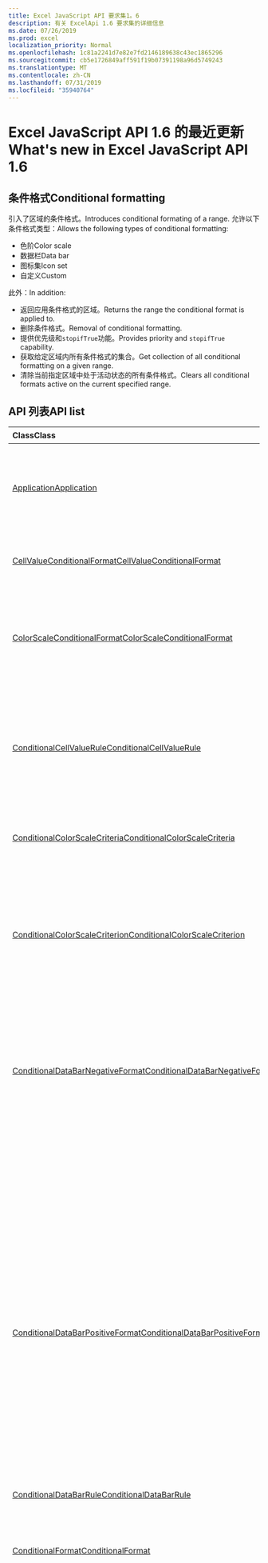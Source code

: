 ```yaml
---
title: Excel JavaScript API 要求集1。6
description: 有关 ExcelApi 1.6 要求集的详细信息
ms.date: 07/26/2019
ms.prod: excel
localization_priority: Normal
ms.openlocfilehash: 1c81a2241d7e82e7fd2146189638c43ec1865296
ms.sourcegitcommit: cb5e1726849aff591f19b07391198a96d5749243
ms.translationtype: MT
ms.contentlocale: zh-CN
ms.lasthandoff: 07/31/2019
ms.locfileid: "35940764"
---
```

# <a name="whats-new-in-excel-javascript-api-16"></a><span data-ttu-id="5a0c6-103">Excel JavaScript API 1.6 的最近更新</span><span class="sxs-lookup"><span data-stu-id="5a0c6-103">What's new in Excel JavaScript API 1.6</span></span>

## <a name="conditional-formatting"></a><span data-ttu-id="5a0c6-104">条件格式</span><span class="sxs-lookup"><span data-stu-id="5a0c6-104">Conditional formatting</span></span>

<span data-ttu-id="5a0c6-105">引入了区域的条件格式。</span><span class="sxs-lookup"><span data-stu-id="5a0c6-105">Introduces conditional formating of a range.</span></span> <span data-ttu-id="5a0c6-106">允许以下条件格式类型：</span><span class="sxs-lookup"><span data-stu-id="5a0c6-106">Allows the following types of conditional formatting:</span></span>

* <span data-ttu-id="5a0c6-107">色阶</span><span class="sxs-lookup"><span data-stu-id="5a0c6-107">Color scale</span></span>
* <span data-ttu-id="5a0c6-108">数据栏</span><span class="sxs-lookup"><span data-stu-id="5a0c6-108">Data bar</span></span>
* <span data-ttu-id="5a0c6-109">图标集</span><span class="sxs-lookup"><span data-stu-id="5a0c6-109">Icon set</span></span>
* <span data-ttu-id="5a0c6-110">自定义</span><span class="sxs-lookup"><span data-stu-id="5a0c6-110">Custom</span></span>

<span data-ttu-id="5a0c6-111">此外：</span><span class="sxs-lookup"><span data-stu-id="5a0c6-111">In addition:</span></span>

* <span data-ttu-id="5a0c6-112">返回应用条件格式的区域。</span><span class="sxs-lookup"><span data-stu-id="5a0c6-112">Returns the range the conditional format is applied to.</span></span>
* <span data-ttu-id="5a0c6-113">删除条件格式。</span><span class="sxs-lookup"><span data-stu-id="5a0c6-113">Removal of conditional formatting.</span></span>
* <span data-ttu-id="5a0c6-114">提供优先级和`stopifTrue`功能。</span><span class="sxs-lookup"><span data-stu-id="5a0c6-114">Provides priority and `stopifTrue` capability.</span></span>
* <span data-ttu-id="5a0c6-115">获取给定区域内所有条件格式的集合。</span><span class="sxs-lookup"><span data-stu-id="5a0c6-115">Get collection of all conditional formatting on a given range.</span></span>
* <span data-ttu-id="5a0c6-116">清除当前指定区域中处于活动状态的所有条件格式。</span><span class="sxs-lookup"><span data-stu-id="5a0c6-116">Clears all conditional formats active on the current specified range.</span></span>

## <a name="api-list"></a><span data-ttu-id="5a0c6-117">API 列表</span><span class="sxs-lookup"><span data-stu-id="5a0c6-117">API list</span></span>

| <span data-ttu-id="5a0c6-118">Class</span><span class="sxs-lookup"><span data-stu-id="5a0c6-118">Class</span></span> | <span data-ttu-id="5a0c6-119">域</span><span class="sxs-lookup"><span data-stu-id="5a0c6-119">Fields</span></span> | <span data-ttu-id="5a0c6-120">说明</span><span class="sxs-lookup"><span data-stu-id="5a0c6-120">Description</span></span> |
|:---|:---|:---|
|[<span data-ttu-id="5a0c6-121">Application</span><span class="sxs-lookup"><span data-stu-id="5a0c6-121">Application</span></span>](/javascript/api/excel/excel.application)|[<span data-ttu-id="5a0c6-122">suspendApiCalculationUntilNextSync()</span><span class="sxs-lookup"><span data-stu-id="5a0c6-122">suspendApiCalculationUntilNextSync()</span></span>](/javascript/api/excel/excel.application#suspendapicalculationuntilnextsync--)|<span data-ttu-id="5a0c6-p102">在下一次调用“context.sync()”前暂停计算。设置后，开发者负责重新计算工作簿，以确保传播所有依赖项。</span><span class="sxs-lookup"><span data-stu-id="5a0c6-p102">Suspends calculation until the next "context.sync()" is called. Once set, it is the developer's responsibility to re-calc the workbook, to ensure that any dependencies are propagated.</span></span>|
|[<span data-ttu-id="5a0c6-125">CellValueConditionalFormat</span><span class="sxs-lookup"><span data-stu-id="5a0c6-125">CellValueConditionalFormat</span></span>](/javascript/api/excel/excel.cellvalueconditionalformat)|[<span data-ttu-id="5a0c6-126">format</span><span class="sxs-lookup"><span data-stu-id="5a0c6-126">format</span></span>](/javascript/api/excel/excel.cellvalueconditionalformat#format)|<span data-ttu-id="5a0c6-127">返回一个 format 对象, 该对象封装条件格式字体、填充、边框和其他属性。</span><span class="sxs-lookup"><span data-stu-id="5a0c6-127">Returns a format object, encapsulating the conditional formats font, fill, borders, and other properties.</span></span>|
||[<span data-ttu-id="5a0c6-128">标尺</span><span class="sxs-lookup"><span data-stu-id="5a0c6-128">rule</span></span>](/javascript/api/excel/excel.cellvalueconditionalformat#rule)|<span data-ttu-id="5a0c6-129">表示此条件格式中的 Rule 对象。</span><span class="sxs-lookup"><span data-stu-id="5a0c6-129">Represents the Rule object on this conditional format.</span></span>|
|[<span data-ttu-id="5a0c6-130">ColorScaleConditionalFormat</span><span class="sxs-lookup"><span data-stu-id="5a0c6-130">ColorScaleConditionalFormat</span></span>](/javascript/api/excel/excel.colorscaleconditionalformat)|[<span data-ttu-id="5a0c6-131">criteria</span><span class="sxs-lookup"><span data-stu-id="5a0c6-131">criteria</span></span>](/javascript/api/excel/excel.colorscaleconditionalformat#criteria)|<span data-ttu-id="5a0c6-132">色阶的条件。</span><span class="sxs-lookup"><span data-stu-id="5a0c6-132">The criteria of the color scale.</span></span> <span data-ttu-id="5a0c6-133">使用两个点的色阶时, 中点是可选的。</span><span class="sxs-lookup"><span data-stu-id="5a0c6-133">Midpoint is optional when using a two point color scale.</span></span>|
||[<span data-ttu-id="5a0c6-134">threeColorScale</span><span class="sxs-lookup"><span data-stu-id="5a0c6-134">threeColorScale</span></span>](/javascript/api/excel/excel.colorscaleconditionalformat#threecolorscale)|<span data-ttu-id="5a0c6-135">如果为 true, 则色阶将具有三个点 (最小值、中点和最大值), 否则它将有两个 (最小值, 最大值)。</span><span class="sxs-lookup"><span data-stu-id="5a0c6-135">If true the color scale will have three points (minimum, midpoint, maximum), otherwise it will have two (minimum, maximum).</span></span>|
|[<span data-ttu-id="5a0c6-136">ConditionalCellValueRule</span><span class="sxs-lookup"><span data-stu-id="5a0c6-136">ConditionalCellValueRule</span></span>](/javascript/api/excel/excel.conditionalcellvaluerule)|[<span data-ttu-id="5a0c6-137">formula1</span><span class="sxs-lookup"><span data-stu-id="5a0c6-137">formula1</span></span>](/javascript/api/excel/excel.conditionalcellvaluerule#formula1)|<span data-ttu-id="5a0c6-138">如果需要，公式可对条件格式规则进行求值。</span><span class="sxs-lookup"><span data-stu-id="5a0c6-138">The formula, if required, to evaluate the conditional format rule on.</span></span>|
||[<span data-ttu-id="5a0c6-139">formula2</span><span class="sxs-lookup"><span data-stu-id="5a0c6-139">formula2</span></span>](/javascript/api/excel/excel.conditionalcellvaluerule#formula2)|<span data-ttu-id="5a0c6-140">如果需要，公式可对条件格式规则进行求值。</span><span class="sxs-lookup"><span data-stu-id="5a0c6-140">The formula, if required, to evaluate the conditional format rule on.</span></span>|
||[<span data-ttu-id="5a0c6-141">接线员</span><span class="sxs-lookup"><span data-stu-id="5a0c6-141">operator</span></span>](/javascript/api/excel/excel.conditionalcellvaluerule#operator)|<span data-ttu-id="5a0c6-142">文本条件格式的运算符。</span><span class="sxs-lookup"><span data-stu-id="5a0c6-142">The operator of the text conditional format.</span></span>|
|[<span data-ttu-id="5a0c6-143">ConditionalColorScaleCriteria</span><span class="sxs-lookup"><span data-stu-id="5a0c6-143">ConditionalColorScaleCriteria</span></span>](/javascript/api/excel/excel.conditionalcolorscalecriteria)|[<span data-ttu-id="5a0c6-144">maximum</span><span class="sxs-lookup"><span data-stu-id="5a0c6-144">maximum</span></span>](/javascript/api/excel/excel.conditionalcolorscalecriteria#maximum)|<span data-ttu-id="5a0c6-145">最大点色阶条件。</span><span class="sxs-lookup"><span data-stu-id="5a0c6-145">The maximum point Color Scale Criterion.</span></span>|
||[<span data-ttu-id="5a0c6-146">放置</span><span class="sxs-lookup"><span data-stu-id="5a0c6-146">midpoint</span></span>](/javascript/api/excel/excel.conditionalcolorscalecriteria#midpoint)|<span data-ttu-id="5a0c6-147">色阶为 3 色阶时的中点色阶条件。</span><span class="sxs-lookup"><span data-stu-id="5a0c6-147">The midpoint Color Scale Criterion if the color scale is a 3-color scale.</span></span>|
||[<span data-ttu-id="5a0c6-148">minimum</span><span class="sxs-lookup"><span data-stu-id="5a0c6-148">minimum</span></span>](/javascript/api/excel/excel.conditionalcolorscalecriteria#minimum)|<span data-ttu-id="5a0c6-149">最小点色阶条件。</span><span class="sxs-lookup"><span data-stu-id="5a0c6-149">The minimum point Color Scale Criterion.</span></span>|
|[<span data-ttu-id="5a0c6-150">ConditionalColorScaleCriterion</span><span class="sxs-lookup"><span data-stu-id="5a0c6-150">ConditionalColorScaleCriterion</span></span>](/javascript/api/excel/excel.conditionalcolorscalecriterion)|[<span data-ttu-id="5a0c6-151">color</span><span class="sxs-lookup"><span data-stu-id="5a0c6-151">color</span></span>](/javascript/api/excel/excel.conditionalcolorscalecriterion#color)|<span data-ttu-id="5a0c6-152">色阶颜色的 HTML 颜色代码表示形式。</span><span class="sxs-lookup"><span data-stu-id="5a0c6-152">HTML color code representation of the color scale color.</span></span> <span data-ttu-id="5a0c6-153">例如，</span><span class="sxs-lookup"><span data-stu-id="5a0c6-153">E.g.</span></span> <span data-ttu-id="5a0c6-154">#FF0000 代表红色。</span><span class="sxs-lookup"><span data-stu-id="5a0c6-154">#FF0000 represents Red.</span></span>|
||[<span data-ttu-id="5a0c6-155">formula</span><span class="sxs-lookup"><span data-stu-id="5a0c6-155">formula</span></span>](/javascript/api/excel/excel.conditionalcolorscalecriterion#formula)|<span data-ttu-id="5a0c6-156">数字、公式或 null（如果类型为 LowestValue）。</span><span class="sxs-lookup"><span data-stu-id="5a0c6-156">A number, a formula, or null (if Type is LowestValue).</span></span>|
||[<span data-ttu-id="5a0c6-157">type</span><span class="sxs-lookup"><span data-stu-id="5a0c6-157">type</span></span>](/javascript/api/excel/excel.conditionalcolorscalecriterion#type)|<span data-ttu-id="5a0c6-158">条件条件公式应基于什么。</span><span class="sxs-lookup"><span data-stu-id="5a0c6-158">What the criterion conditional formula should be based on.</span></span>|
|[<span data-ttu-id="5a0c6-159">ConditionalDataBarNegativeFormat</span><span class="sxs-lookup"><span data-stu-id="5a0c6-159">ConditionalDataBarNegativeFormat</span></span>](/javascript/api/excel/excel.conditionaldatabarnegativeformat)|[<span data-ttu-id="5a0c6-160">borderColor</span><span class="sxs-lookup"><span data-stu-id="5a0c6-160">borderColor</span></span>](/javascript/api/excel/excel.conditionaldatabarnegativeformat#bordercolor)|<span data-ttu-id="5a0c6-161">表示窗体 #RRGGBB（例如“FFA500”）的边框线条颜色或作为已命名的 HTML 颜色（例如“orange”）的 HTML 颜色代码。</span><span class="sxs-lookup"><span data-stu-id="5a0c6-161">HTML color code representing the color of the border line, of the form #RRGGBB (e.g. "FFA500") or as a named HTML color (e.g. "orange").</span></span>|
||[<span data-ttu-id="5a0c6-162">fillColor</span><span class="sxs-lookup"><span data-stu-id="5a0c6-162">fillColor</span></span>](/javascript/api/excel/excel.conditionaldatabarnegativeformat#fillcolor)|<span data-ttu-id="5a0c6-163">表示窗体 #RRGGBB（例如“FFA500”）的填充颜色或已命名 HTML 颜色（例如“orange”）的 HTML 颜色代码。</span><span class="sxs-lookup"><span data-stu-id="5a0c6-163">HTML color code representing the fill color, of the form #RRGGBB (e.g. "FFA500") or as a named HTML color (e.g. "orange").</span></span>|
||[<span data-ttu-id="5a0c6-164">matchPositiveBorderColor</span><span class="sxs-lookup"><span data-stu-id="5a0c6-164">matchPositiveBorderColor</span></span>](/javascript/api/excel/excel.conditionaldatabarnegativeformat#matchpositivebordercolor)|<span data-ttu-id="5a0c6-165">该布尔值表示负 DataBar 是否与正 DataBar 具有相同边框颜色。</span><span class="sxs-lookup"><span data-stu-id="5a0c6-165">Boolean representation of whether or not the negative DataBar has the same border color as the positive DataBar.</span></span>|
||[<span data-ttu-id="5a0c6-166">matchPositiveFillColor</span><span class="sxs-lookup"><span data-stu-id="5a0c6-166">matchPositiveFillColor</span></span>](/javascript/api/excel/excel.conditionaldatabarnegativeformat#matchpositivefillcolor)|<span data-ttu-id="5a0c6-167">该布尔值表示负 DataBar 是否与正 DataBar 具有相同填充颜色。</span><span class="sxs-lookup"><span data-stu-id="5a0c6-167">Boolean representation of whether or not the negative DataBar has the same fill color as the positive DataBar.</span></span>|
|[<span data-ttu-id="5a0c6-168">ConditionalDataBarPositiveFormat</span><span class="sxs-lookup"><span data-stu-id="5a0c6-168">ConditionalDataBarPositiveFormat</span></span>](/javascript/api/excel/excel.conditionaldatabarpositiveformat)|[<span data-ttu-id="5a0c6-169">borderColor</span><span class="sxs-lookup"><span data-stu-id="5a0c6-169">borderColor</span></span>](/javascript/api/excel/excel.conditionaldatabarpositiveformat#bordercolor)|<span data-ttu-id="5a0c6-170">表示窗体 #RRGGBB（例如“FFA500”）的边框线条颜色或作为已命名的 HTML 颜色（例如“orange”）的 HTML 颜色代码。</span><span class="sxs-lookup"><span data-stu-id="5a0c6-170">HTML color code representing the color of the border line, of the form #RRGGBB (e.g. "FFA500") or as a named HTML color (e.g. "orange").</span></span>|
||[<span data-ttu-id="5a0c6-171">fillColor</span><span class="sxs-lookup"><span data-stu-id="5a0c6-171">fillColor</span></span>](/javascript/api/excel/excel.conditionaldatabarpositiveformat#fillcolor)|<span data-ttu-id="5a0c6-172">表示窗体 #RRGGBB（例如“FFA500”）的填充颜色或已命名 HTML 颜色（例如“orange”）的 HTML 颜色代码。</span><span class="sxs-lookup"><span data-stu-id="5a0c6-172">HTML color code representing the fill color, of the form #RRGGBB (e.g. "FFA500") or as a named HTML color (e.g. "orange").</span></span>|
||[<span data-ttu-id="5a0c6-173">gradientFill</span><span class="sxs-lookup"><span data-stu-id="5a0c6-173">gradientFill</span></span>](/javascript/api/excel/excel.conditionaldatabarpositiveformat#gradientfill)|<span data-ttu-id="5a0c6-174">该布尔值表示 DataBar 是否具有渐变。</span><span class="sxs-lookup"><span data-stu-id="5a0c6-174">Boolean representation of whether or not the DataBar has a gradient.</span></span>|
|[<span data-ttu-id="5a0c6-175">ConditionalDataBarRule</span><span class="sxs-lookup"><span data-stu-id="5a0c6-175">ConditionalDataBarRule</span></span>](/javascript/api/excel/excel.conditionaldatabarrule)|[<span data-ttu-id="5a0c6-176">formula</span><span class="sxs-lookup"><span data-stu-id="5a0c6-176">formula</span></span>](/javascript/api/excel/excel.conditionaldatabarrule#formula)|<span data-ttu-id="5a0c6-177">如果需要，公式可对 databar 规则进行求值。</span><span class="sxs-lookup"><span data-stu-id="5a0c6-177">The formula, if required, to evaluate the databar rule on.</span></span>|
||[<span data-ttu-id="5a0c6-178">type</span><span class="sxs-lookup"><span data-stu-id="5a0c6-178">type</span></span>](/javascript/api/excel/excel.conditionaldatabarrule#type)|<span data-ttu-id="5a0c6-179">Databar 的规则类型。</span><span class="sxs-lookup"><span data-stu-id="5a0c6-179">The type of rule for the databar.</span></span>|
|[<span data-ttu-id="5a0c6-180">ConditionalFormat</span><span class="sxs-lookup"><span data-stu-id="5a0c6-180">ConditionalFormat</span></span>](/javascript/api/excel/excel.conditionalformat)|[<span data-ttu-id="5a0c6-181">delete()</span><span class="sxs-lookup"><span data-stu-id="5a0c6-181">delete()</span></span>](/javascript/api/excel/excel.conditionalformat#delete--)|<span data-ttu-id="5a0c6-182">删除此条件格式。</span><span class="sxs-lookup"><span data-stu-id="5a0c6-182">Deletes this conditional format.</span></span>|
||[<span data-ttu-id="5a0c6-183">getRange()</span><span class="sxs-lookup"><span data-stu-id="5a0c6-183">getRange()</span></span>](/javascript/api/excel/excel.conditionalformat#getrange--)|<span data-ttu-id="5a0c6-184">返回应用条件格式的范围。</span><span class="sxs-lookup"><span data-stu-id="5a0c6-184">Returns the range the conditonal format is applied to.</span></span> <span data-ttu-id="5a0c6-185">如果将条件格式应用于多个区域, 则会引发错误。</span><span class="sxs-lookup"><span data-stu-id="5a0c6-185">Throws an error if the conditional format is applied to multiple ranges.</span></span> <span data-ttu-id="5a0c6-186">只读。</span><span class="sxs-lookup"><span data-stu-id="5a0c6-186">Read-only.</span></span>|
||[<span data-ttu-id="5a0c6-187">getRangeOrNullObject()</span><span class="sxs-lookup"><span data-stu-id="5a0c6-187">getRangeOrNullObject()</span></span>](/javascript/api/excel/excel.conditionalformat#getrangeornullobject--)|<span data-ttu-id="5a0c6-188">返回条件格式应用于的区域; 或者, 如果将条件格式应用于多个区域, 则返回 null 对象。</span><span class="sxs-lookup"><span data-stu-id="5a0c6-188">Returns the range the conditonal format is applied to, or a null object if the conditional format is applied to multiple ranges.</span></span> <span data-ttu-id="5a0c6-189">只读。</span><span class="sxs-lookup"><span data-stu-id="5a0c6-189">Read-only.</span></span>|
||[<span data-ttu-id="5a0c6-190">首选</span><span class="sxs-lookup"><span data-stu-id="5a0c6-190">priority</span></span>](/javascript/api/excel/excel.conditionalformat#priority)|<span data-ttu-id="5a0c6-191">条件格式集合中当前存在此条件格式的优先级 (或索引)。</span><span class="sxs-lookup"><span data-stu-id="5a0c6-191">The priority (or index) within the conditional format collection that this conditional format currently exists in.</span></span> <span data-ttu-id="5a0c6-192">同时更改此</span><span class="sxs-lookup"><span data-stu-id="5a0c6-192">Changing this also</span></span>|
||[<span data-ttu-id="5a0c6-193">cellValue</span><span class="sxs-lookup"><span data-stu-id="5a0c6-193">cellValue</span></span>](/javascript/api/excel/excel.conditionalformat#cellvalue)|<span data-ttu-id="5a0c6-194">如果当前条件格式为 CellValue 类型, 则返回单元格值条件格式属性。</span><span class="sxs-lookup"><span data-stu-id="5a0c6-194">Returns the cell value conditional format properties if the current conditional format is a CellValue type.</span></span>|
||[<span data-ttu-id="5a0c6-195">cellValueOrNullObject</span><span class="sxs-lookup"><span data-stu-id="5a0c6-195">cellValueOrNullObject</span></span>](/javascript/api/excel/excel.conditionalformat#cellvalueornullobject)|<span data-ttu-id="5a0c6-196">如果当前条件格式为 CellValue 类型, 则返回单元格值条件格式属性。</span><span class="sxs-lookup"><span data-stu-id="5a0c6-196">Returns the cell value conditional format properties if the current conditional format is a CellValue type.</span></span>|
||[<span data-ttu-id="5a0c6-197">色阶</span><span class="sxs-lookup"><span data-stu-id="5a0c6-197">colorScale</span></span>](/javascript/api/excel/excel.conditionalformat#colorscale)|<span data-ttu-id="5a0c6-198">如果当前条件格式为色阶类型, 则返回色阶条件格式属性。</span><span class="sxs-lookup"><span data-stu-id="5a0c6-198">Returns the ColorScale conditional format properties if the current conditional format is an ColorScale type.</span></span> <span data-ttu-id="5a0c6-199">只读。</span><span class="sxs-lookup"><span data-stu-id="5a0c6-199">Read-only.</span></span>|
||[<span data-ttu-id="5a0c6-200">colorScaleOrNullObject</span><span class="sxs-lookup"><span data-stu-id="5a0c6-200">colorScaleOrNullObject</span></span>](/javascript/api/excel/excel.conditionalformat#colorscaleornullobject)|<span data-ttu-id="5a0c6-201">如果当前条件格式为色阶类型, 则返回色阶条件格式属性。</span><span class="sxs-lookup"><span data-stu-id="5a0c6-201">Returns the ColorScale conditional format properties if the current conditional format is an ColorScale type.</span></span> <span data-ttu-id="5a0c6-202">只读。</span><span class="sxs-lookup"><span data-stu-id="5a0c6-202">Read-only.</span></span>|
||[<span data-ttu-id="5a0c6-203">自</span><span class="sxs-lookup"><span data-stu-id="5a0c6-203">custom</span></span>](/javascript/api/excel/excel.conditionalformat#custom)|<span data-ttu-id="5a0c6-204">如果当前条件格式为自定义类型, 则返回自定义条件格式属性。</span><span class="sxs-lookup"><span data-stu-id="5a0c6-204">Returns the custom conditional format properties if the current conditional format is a custom type.</span></span> <span data-ttu-id="5a0c6-205">只读。</span><span class="sxs-lookup"><span data-stu-id="5a0c6-205">Read-only.</span></span>|
||[<span data-ttu-id="5a0c6-206">customOrNullObject</span><span class="sxs-lookup"><span data-stu-id="5a0c6-206">customOrNullObject</span></span>](/javascript/api/excel/excel.conditionalformat#customornullobject)|<span data-ttu-id="5a0c6-207">如果当前条件格式为自定义类型, 则返回自定义条件格式属性。</span><span class="sxs-lookup"><span data-stu-id="5a0c6-207">Returns the custom conditional format properties if the current conditional format is a custom type.</span></span> <span data-ttu-id="5a0c6-208">只读。</span><span class="sxs-lookup"><span data-stu-id="5a0c6-208">Read-only.</span></span>|
||[<span data-ttu-id="5a0c6-209">dataBar</span><span class="sxs-lookup"><span data-stu-id="5a0c6-209">dataBar</span></span>](/javascript/api/excel/excel.conditionalformat#databar)|<span data-ttu-id="5a0c6-210">如果当前条件格式为数据栏, 则返回数据条属性。</span><span class="sxs-lookup"><span data-stu-id="5a0c6-210">Returns the data bar properties if the current conditional format is a data bar.</span></span> <span data-ttu-id="5a0c6-211">只读。</span><span class="sxs-lookup"><span data-stu-id="5a0c6-211">Read-only.</span></span>|
||[<span data-ttu-id="5a0c6-212">dataBarOrNullObject</span><span class="sxs-lookup"><span data-stu-id="5a0c6-212">dataBarOrNullObject</span></span>](/javascript/api/excel/excel.conditionalformat#databarornullobject)|<span data-ttu-id="5a0c6-213">如果当前条件格式为数据栏, 则返回数据条属性。</span><span class="sxs-lookup"><span data-stu-id="5a0c6-213">Returns the data bar properties if the current conditional format is a data bar.</span></span> <span data-ttu-id="5a0c6-214">只读。</span><span class="sxs-lookup"><span data-stu-id="5a0c6-214">Read-only.</span></span>|
||[<span data-ttu-id="5a0c6-215">iconSet</span><span class="sxs-lookup"><span data-stu-id="5a0c6-215">iconSet</span></span>](/javascript/api/excel/excel.conditionalformat#iconset)|<span data-ttu-id="5a0c6-216">如果当前条件格式为 IconSet 类型, 则返回 IconSet 条件格式属性。</span><span class="sxs-lookup"><span data-stu-id="5a0c6-216">Returns the IconSet conditional format properties if the current conditional format is an IconSet type.</span></span> <span data-ttu-id="5a0c6-217">只读。</span><span class="sxs-lookup"><span data-stu-id="5a0c6-217">Read-only.</span></span>|
||[<span data-ttu-id="5a0c6-218">iconSetOrNullObject</span><span class="sxs-lookup"><span data-stu-id="5a0c6-218">iconSetOrNullObject</span></span>](/javascript/api/excel/excel.conditionalformat#iconsetornullobject)|<span data-ttu-id="5a0c6-219">如果当前条件格式为 IconSet 类型, 则返回 IconSet 条件格式属性。</span><span class="sxs-lookup"><span data-stu-id="5a0c6-219">Returns the IconSet conditional format properties if the current conditional format is an IconSet type.</span></span> <span data-ttu-id="5a0c6-220">只读。</span><span class="sxs-lookup"><span data-stu-id="5a0c6-220">Read-only.</span></span>|
||[<span data-ttu-id="5a0c6-221">id</span><span class="sxs-lookup"><span data-stu-id="5a0c6-221">id</span></span>](/javascript/api/excel/excel.conditionalformat#id)|<span data-ttu-id="5a0c6-222">当前 ConditionalFormatCollection 内的条件格式的优先级。</span><span class="sxs-lookup"><span data-stu-id="5a0c6-222">The Priority of the Conditional Format within the current ConditionalFormatCollection.</span></span> <span data-ttu-id="5a0c6-223">只读。</span><span class="sxs-lookup"><span data-stu-id="5a0c6-223">Read-only.</span></span>|
||[<span data-ttu-id="5a0c6-224">好</span><span class="sxs-lookup"><span data-stu-id="5a0c6-224">preset</span></span>](/javascript/api/excel/excel.conditionalformat#preset)|<span data-ttu-id="5a0c6-225">返回预设条件的条件格式。</span><span class="sxs-lookup"><span data-stu-id="5a0c6-225">Returns the preset criteria conditional format.</span></span> <span data-ttu-id="5a0c6-226">有关更多详细信息, 请参阅 PresetCriteriaConditionalFormat。</span><span class="sxs-lookup"><span data-stu-id="5a0c6-226">See Excel.PresetCriteriaConditionalFormat for more details.</span></span>|
||[<span data-ttu-id="5a0c6-227">presetOrNullObject</span><span class="sxs-lookup"><span data-stu-id="5a0c6-227">presetOrNullObject</span></span>](/javascript/api/excel/excel.conditionalformat#presetornullobject)|<span data-ttu-id="5a0c6-228">返回预设条件的条件格式。</span><span class="sxs-lookup"><span data-stu-id="5a0c6-228">Returns the preset criteria conditional format.</span></span> <span data-ttu-id="5a0c6-229">有关更多详细信息, 请参阅 PresetCriteriaConditionalFormat。</span><span class="sxs-lookup"><span data-stu-id="5a0c6-229">See Excel.PresetCriteriaConditionalFormat for more details.</span></span>|
||[<span data-ttu-id="5a0c6-230">textComparison</span><span class="sxs-lookup"><span data-stu-id="5a0c6-230">textComparison</span></span>](/javascript/api/excel/excel.conditionalformat#textcomparison)|<span data-ttu-id="5a0c6-231">如果当前条件格式是文本类型, 则返回特定的文本条件格式属性。</span><span class="sxs-lookup"><span data-stu-id="5a0c6-231">Returns the specific text conditional format properties if the current conditional format is a text type.</span></span>|
||[<span data-ttu-id="5a0c6-232">textComparisonOrNullObject</span><span class="sxs-lookup"><span data-stu-id="5a0c6-232">textComparisonOrNullObject</span></span>](/javascript/api/excel/excel.conditionalformat#textcomparisonornullobject)|<span data-ttu-id="5a0c6-233">如果当前条件格式是文本类型, 则返回特定的文本条件格式属性。</span><span class="sxs-lookup"><span data-stu-id="5a0c6-233">Returns the specific text conditional format properties if the current conditional format is a text type.</span></span>|
||[<span data-ttu-id="5a0c6-234">topBottom</span><span class="sxs-lookup"><span data-stu-id="5a0c6-234">topBottom</span></span>](/javascript/api/excel/excel.conditionalformat#topbottom)|<span data-ttu-id="5a0c6-235">如果当前条件格式为 TopBottom 类型, 则返回 Top/底端条件格式属性。</span><span class="sxs-lookup"><span data-stu-id="5a0c6-235">Returns the Top/Bottom conditional format properties if the current conditional format is an TopBottom type.</span></span>|
||[<span data-ttu-id="5a0c6-236">topBottomOrNullObject</span><span class="sxs-lookup"><span data-stu-id="5a0c6-236">topBottomOrNullObject</span></span>](/javascript/api/excel/excel.conditionalformat#topbottomornullobject)|<span data-ttu-id="5a0c6-237">如果当前条件格式为 TopBottom 类型, 则返回 Top/底端条件格式属性。</span><span class="sxs-lookup"><span data-stu-id="5a0c6-237">Returns the Top/Bottom conditional format properties if the current conditional format is an TopBottom type.</span></span>|
||[<span data-ttu-id="5a0c6-238">type</span><span class="sxs-lookup"><span data-stu-id="5a0c6-238">type</span></span>](/javascript/api/excel/excel.conditionalformat#type)|<span data-ttu-id="5a0c6-239">一种条件格式。</span><span class="sxs-lookup"><span data-stu-id="5a0c6-239">A type of conditional format.</span></span> <span data-ttu-id="5a0c6-240">一次只能设置一个。</span><span class="sxs-lookup"><span data-stu-id="5a0c6-240">Only one can be set at a time.</span></span> <span data-ttu-id="5a0c6-241">只读。</span><span class="sxs-lookup"><span data-stu-id="5a0c6-241">Read-only.</span></span>|
||[<span data-ttu-id="5a0c6-242">stopIfTrue</span><span class="sxs-lookup"><span data-stu-id="5a0c6-242">stopIfTrue</span></span>](/javascript/api/excel/excel.conditionalformat#stopiftrue)|<span data-ttu-id="5a0c6-243">如果满足此条件格式的条件，则不会有任何低优先级格式应在此单元格上生效。</span><span class="sxs-lookup"><span data-stu-id="5a0c6-243">If the conditions of this conditional format are met, no lower-priority formats shall take effect on that cell.</span></span>|
|[<span data-ttu-id="5a0c6-244">ConditionalFormatCollection</span><span class="sxs-lookup"><span data-stu-id="5a0c6-244">ConditionalFormatCollection</span></span>](/javascript/api/excel/excel.conditionalformatcollection)|[<span data-ttu-id="5a0c6-245">add (type: ConditionalFormatType)</span><span class="sxs-lookup"><span data-stu-id="5a0c6-245">add(type: Excel.ConditionalFormatType)</span></span>](/javascript/api/excel/excel.conditionalformatcollection#add-type-)|<span data-ttu-id="5a0c6-246">将新的条件格式添加到集合中的第一个/最高优先级处。</span><span class="sxs-lookup"><span data-stu-id="5a0c6-246">Adds a new conditional format to the collection at the first/top priority.</span></span>|
||[<span data-ttu-id="5a0c6-247">clearAll ()</span><span class="sxs-lookup"><span data-stu-id="5a0c6-247">clearAll()</span></span>](/javascript/api/excel/excel.conditionalformatcollection#clearall--)|<span data-ttu-id="5a0c6-248">清除当前指定区域中处于活动状态的所有条件格式。</span><span class="sxs-lookup"><span data-stu-id="5a0c6-248">Clears all conditional formats active on the current specified range.</span></span>|
||[<span data-ttu-id="5a0c6-249">getCount()</span><span class="sxs-lookup"><span data-stu-id="5a0c6-249">getCount()</span></span>](/javascript/api/excel/excel.conditionalformatcollection#getcount--)|<span data-ttu-id="5a0c6-250">返回工作簿中的条件格式数。</span><span class="sxs-lookup"><span data-stu-id="5a0c6-250">Returns the number of conditional formats in the workbook.</span></span> <span data-ttu-id="5a0c6-251">只读。</span><span class="sxs-lookup"><span data-stu-id="5a0c6-251">Read-only.</span></span>|
||[<span data-ttu-id="5a0c6-252">getItem(id: string)</span><span class="sxs-lookup"><span data-stu-id="5a0c6-252">getItem(id: string)</span></span>](/javascript/api/excel/excel.conditionalformatcollection#getitem-id-)|<span data-ttu-id="5a0c6-253">返回给定 ID 的条件格式。</span><span class="sxs-lookup"><span data-stu-id="5a0c6-253">Returns a conditional format for the given ID.</span></span>|
||[<span data-ttu-id="5a0c6-254">getItemAt(index: number)</span><span class="sxs-lookup"><span data-stu-id="5a0c6-254">getItemAt(index: number)</span></span>](/javascript/api/excel/excel.conditionalformatcollection#getitemat-index-)|<span data-ttu-id="5a0c6-255">返回给定索引处的条件格式。</span><span class="sxs-lookup"><span data-stu-id="5a0c6-255">Returns a conditional format at the given index.</span></span>|
||[<span data-ttu-id="5a0c6-256">items</span><span class="sxs-lookup"><span data-stu-id="5a0c6-256">items</span></span>](/javascript/api/excel/excel.conditionalformatcollection#items)|<span data-ttu-id="5a0c6-257">获取此集合中已加载的子项。</span><span class="sxs-lookup"><span data-stu-id="5a0c6-257">Gets the loaded child items in this collection.</span></span>|
|[<span data-ttu-id="5a0c6-258">ConditionalFormatRule</span><span class="sxs-lookup"><span data-stu-id="5a0c6-258">ConditionalFormatRule</span></span>](/javascript/api/excel/excel.conditionalformatrule)|[<span data-ttu-id="5a0c6-259">formula</span><span class="sxs-lookup"><span data-stu-id="5a0c6-259">formula</span></span>](/javascript/api/excel/excel.conditionalformatrule#formula)|<span data-ttu-id="5a0c6-260">如果需要，公式可对条件格式规则进行求值。</span><span class="sxs-lookup"><span data-stu-id="5a0c6-260">The formula, if required, to evaluate the conditional format rule on.</span></span>|
||[<span data-ttu-id="5a0c6-261">formulaLocal</span><span class="sxs-lookup"><span data-stu-id="5a0c6-261">formulaLocal</span></span>](/javascript/api/excel/excel.conditionalformatrule#formulalocal)|<span data-ttu-id="5a0c6-262">如果需要，公式可采用用户的语言对条件格式规则进行求值。</span><span class="sxs-lookup"><span data-stu-id="5a0c6-262">The formula, if required, to evaluate the conditional format rule on in the user's language.</span></span>|
||[<span data-ttu-id="5a0c6-263">formulaR1C1</span><span class="sxs-lookup"><span data-stu-id="5a0c6-263">formulaR1C1</span></span>](/javascript/api/excel/excel.conditionalformatrule#formular1c1)|<span data-ttu-id="5a0c6-264">如果需要，公式可采用 R1C1 表示法对条件格式规则进行求值。</span><span class="sxs-lookup"><span data-stu-id="5a0c6-264">The formula, if required, to evaluate the conditional format rule on in R1C1-style notation.</span></span>|
|[<span data-ttu-id="5a0c6-265">ConditionalIconCriterion</span><span class="sxs-lookup"><span data-stu-id="5a0c6-265">ConditionalIconCriterion</span></span>](/javascript/api/excel/excel.conditionaliconcriterion)|[<span data-ttu-id="5a0c6-266">customIcon</span><span class="sxs-lookup"><span data-stu-id="5a0c6-266">customIcon</span></span>](/javascript/api/excel/excel.conditionaliconcriterion#customicon)|<span data-ttu-id="5a0c6-267">如果与默认 IconSet 不同，返回当前条件的自定义图标，否则将返回 null。</span><span class="sxs-lookup"><span data-stu-id="5a0c6-267">The custom icon for the current criterion if different from the default IconSet, else null will be returned.</span></span>|
||[<span data-ttu-id="5a0c6-268">formula</span><span class="sxs-lookup"><span data-stu-id="5a0c6-268">formula</span></span>](/javascript/api/excel/excel.conditionaliconcriterion#formula)|<span data-ttu-id="5a0c6-269">取决于类型的数字或公式。</span><span class="sxs-lookup"><span data-stu-id="5a0c6-269">A number or a formula depending on the type.</span></span>|
||[<span data-ttu-id="5a0c6-270">接线员</span><span class="sxs-lookup"><span data-stu-id="5a0c6-270">operator</span></span>](/javascript/api/excel/excel.conditionaliconcriterion#operator)|<span data-ttu-id="5a0c6-271">图标条件格式的每个规则类型的 GreaterThan 或 GreaterThanOrEqual。</span><span class="sxs-lookup"><span data-stu-id="5a0c6-271">GreaterThan or GreaterThanOrEqual for each of the rule type for the Icon conditional format.</span></span>|
||[<span data-ttu-id="5a0c6-272">type</span><span class="sxs-lookup"><span data-stu-id="5a0c6-272">type</span></span>](/javascript/api/excel/excel.conditionaliconcriterion#type)|<span data-ttu-id="5a0c6-273">应基于的图标条件公式。</span><span class="sxs-lookup"><span data-stu-id="5a0c6-273">What the icon conditional formula should be based on.</span></span>|
|[<span data-ttu-id="5a0c6-274">ConditionalPresetCriteriaRule</span><span class="sxs-lookup"><span data-stu-id="5a0c6-274">ConditionalPresetCriteriaRule</span></span>](/javascript/api/excel/excel.conditionalpresetcriteriarule)|[<span data-ttu-id="5a0c6-275">依据</span><span class="sxs-lookup"><span data-stu-id="5a0c6-275">criterion</span></span>](/javascript/api/excel/excel.conditionalpresetcriteriarule#criterion)|<span data-ttu-id="5a0c6-276">条件格式的条件。</span><span class="sxs-lookup"><span data-stu-id="5a0c6-276">The criterion of the conditional format.</span></span>|
|[<span data-ttu-id="5a0c6-277">ConditionalRangeBorder</span><span class="sxs-lookup"><span data-stu-id="5a0c6-277">ConditionalRangeBorder</span></span>](/javascript/api/excel/excel.conditionalrangeborder)|[<span data-ttu-id="5a0c6-278">color</span><span class="sxs-lookup"><span data-stu-id="5a0c6-278">color</span></span>](/javascript/api/excel/excel.conditionalrangeborder#color)|<span data-ttu-id="5a0c6-279">表示窗体 #RRGGBB（例如“FFA500”）的边框线条颜色或作为已命名的 HTML 颜色（例如“orange”）的 HTML 颜色代码。</span><span class="sxs-lookup"><span data-stu-id="5a0c6-279">HTML color code representing the color of the border line, of the form #RRGGBB (e.g. "FFA500") or as a named HTML color (e.g. "orange").</span></span>|
||[<span data-ttu-id="5a0c6-280">sideIndex</span><span class="sxs-lookup"><span data-stu-id="5a0c6-280">sideIndex</span></span>](/javascript/api/excel/excel.conditionalrangeborder#sideindex)|<span data-ttu-id="5a0c6-281">指示边框的特定边的常量值。</span><span class="sxs-lookup"><span data-stu-id="5a0c6-281">Constant value that indicates the specific side of the border.</span></span> <span data-ttu-id="5a0c6-282">有关详细信息, 请参阅 ConditionalRangeBorderIndex。</span><span class="sxs-lookup"><span data-stu-id="5a0c6-282">See Excel.ConditionalRangeBorderIndex for details.</span></span> <span data-ttu-id="5a0c6-283">只读。</span><span class="sxs-lookup"><span data-stu-id="5a0c6-283">Read-only.</span></span>|
||[<span data-ttu-id="5a0c6-284">style</span><span class="sxs-lookup"><span data-stu-id="5a0c6-284">style</span></span>](/javascript/api/excel/excel.conditionalrangeborder#style)|<span data-ttu-id="5a0c6-285">线条样式的常量之一，指定边框的线条样式。</span><span class="sxs-lookup"><span data-stu-id="5a0c6-285">One of the constants of line style specifying the line style for the border.</span></span> <span data-ttu-id="5a0c6-286">有关详细信息, 请参阅 BorderLineStyle。</span><span class="sxs-lookup"><span data-stu-id="5a0c6-286">See Excel.BorderLineStyle for details.</span></span>|
|[<span data-ttu-id="5a0c6-287">ConditionalRangeBorderCollection</span><span class="sxs-lookup"><span data-stu-id="5a0c6-287">ConditionalRangeBorderCollection</span></span>](/javascript/api/excel/excel.conditionalrangebordercollection)|[<span data-ttu-id="5a0c6-288">getItem (index: ConditionalRangeBorderIndex)</span><span class="sxs-lookup"><span data-stu-id="5a0c6-288">getItem(index: Excel.ConditionalRangeBorderIndex)</span></span>](/javascript/api/excel/excel.conditionalrangebordercollection#getitem-index-)|<span data-ttu-id="5a0c6-289">使用其名称获取 border 对象</span><span class="sxs-lookup"><span data-stu-id="5a0c6-289">Gets a border object using its name.</span></span>|
||[<span data-ttu-id="5a0c6-290">getItemAt(index: number)</span><span class="sxs-lookup"><span data-stu-id="5a0c6-290">getItemAt(index: number)</span></span>](/javascript/api/excel/excel.conditionalrangebordercollection#getitemat-index-)|<span data-ttu-id="5a0c6-291">使用其索引获取 border 对象</span><span class="sxs-lookup"><span data-stu-id="5a0c6-291">Gets a border object using its index.</span></span>|
||[<span data-ttu-id="5a0c6-292">bottom</span><span class="sxs-lookup"><span data-stu-id="5a0c6-292">bottom</span></span>](/javascript/api/excel/excel.conditionalrangebordercollection#bottom)|<span data-ttu-id="5a0c6-293">获取下边框。</span><span class="sxs-lookup"><span data-stu-id="5a0c6-293">Gets the bottom border.</span></span> <span data-ttu-id="5a0c6-294">只读。</span><span class="sxs-lookup"><span data-stu-id="5a0c6-294">Read-only.</span></span>|
||[<span data-ttu-id="5a0c6-295">count</span><span class="sxs-lookup"><span data-stu-id="5a0c6-295">count</span></span>](/javascript/api/excel/excel.conditionalrangebordercollection#count)|<span data-ttu-id="5a0c6-296">集合中的 border 对象数量。</span><span class="sxs-lookup"><span data-stu-id="5a0c6-296">Number of border objects in the collection.</span></span> <span data-ttu-id="5a0c6-297">只读。</span><span class="sxs-lookup"><span data-stu-id="5a0c6-297">Read-only.</span></span>|
||[<span data-ttu-id="5a0c6-298">items</span><span class="sxs-lookup"><span data-stu-id="5a0c6-298">items</span></span>](/javascript/api/excel/excel.conditionalrangebordercollection#items)|<span data-ttu-id="5a0c6-299">获取此集合中已加载的子项。</span><span class="sxs-lookup"><span data-stu-id="5a0c6-299">Gets the loaded child items in this collection.</span></span>|
||[<span data-ttu-id="5a0c6-300">left</span><span class="sxs-lookup"><span data-stu-id="5a0c6-300">left</span></span>](/javascript/api/excel/excel.conditionalrangebordercollection#left)|<span data-ttu-id="5a0c6-301">获取左边框。</span><span class="sxs-lookup"><span data-stu-id="5a0c6-301">Gets the left border.</span></span> <span data-ttu-id="5a0c6-302">只读。</span><span class="sxs-lookup"><span data-stu-id="5a0c6-302">Read-only.</span></span>|
||[<span data-ttu-id="5a0c6-303">right</span><span class="sxs-lookup"><span data-stu-id="5a0c6-303">right</span></span>](/javascript/api/excel/excel.conditionalrangebordercollection#right)|<span data-ttu-id="5a0c6-304">获取右边框。</span><span class="sxs-lookup"><span data-stu-id="5a0c6-304">Gets the right border.</span></span> <span data-ttu-id="5a0c6-305">只读。</span><span class="sxs-lookup"><span data-stu-id="5a0c6-305">Read-only.</span></span>|
||[<span data-ttu-id="5a0c6-306">top</span><span class="sxs-lookup"><span data-stu-id="5a0c6-306">top</span></span>](/javascript/api/excel/excel.conditionalrangebordercollection#top)|<span data-ttu-id="5a0c6-307">获取上边框。</span><span class="sxs-lookup"><span data-stu-id="5a0c6-307">Gets the top border.</span></span> <span data-ttu-id="5a0c6-308">只读。</span><span class="sxs-lookup"><span data-stu-id="5a0c6-308">Read-only.</span></span>|
|[<span data-ttu-id="5a0c6-309">ConditionalRangeFill</span><span class="sxs-lookup"><span data-stu-id="5a0c6-309">ConditionalRangeFill</span></span>](/javascript/api/excel/excel.conditionalrangefill)|[<span data-ttu-id="5a0c6-310">clear()</span><span class="sxs-lookup"><span data-stu-id="5a0c6-310">clear()</span></span>](/javascript/api/excel/excel.conditionalrangefill#clear--)|<span data-ttu-id="5a0c6-311">重置填充。</span><span class="sxs-lookup"><span data-stu-id="5a0c6-311">Resets the fill.</span></span>|
||[<span data-ttu-id="5a0c6-312">color</span><span class="sxs-lookup"><span data-stu-id="5a0c6-312">color</span></span>](/javascript/api/excel/excel.conditionalrangefill#color)|<span data-ttu-id="5a0c6-313">表示窗体 #RRGGBB（例如“FFA500”）的填充颜色或已命名 HTML 颜色（例如“orange”）的 HTML 颜色代码。</span><span class="sxs-lookup"><span data-stu-id="5a0c6-313">HTML color code representing the color of the fill, of the form #RRGGBB (e.g. "FFA500") or as a named HTML color (e.g. "orange").</span></span>|
|[<span data-ttu-id="5a0c6-314">ConditionalRangeFont</span><span class="sxs-lookup"><span data-stu-id="5a0c6-314">ConditionalRangeFont</span></span>](/javascript/api/excel/excel.conditionalrangefont)|[<span data-ttu-id="5a0c6-315">bold</span><span class="sxs-lookup"><span data-stu-id="5a0c6-315">bold</span></span>](/javascript/api/excel/excel.conditionalrangefont#bold)|<span data-ttu-id="5a0c6-316">表示字体的加粗状态。</span><span class="sxs-lookup"><span data-stu-id="5a0c6-316">Represents the bold status of font.</span></span>|
||[<span data-ttu-id="5a0c6-317">clear()</span><span class="sxs-lookup"><span data-stu-id="5a0c6-317">clear()</span></span>](/javascript/api/excel/excel.conditionalrangefont#clear--)|<span data-ttu-id="5a0c6-318">重置字体格式。</span><span class="sxs-lookup"><span data-stu-id="5a0c6-318">Resets the font formats.</span></span>|
||[<span data-ttu-id="5a0c6-319">color</span><span class="sxs-lookup"><span data-stu-id="5a0c6-319">color</span></span>](/javascript/api/excel/excel.conditionalrangefont#color)|<span data-ttu-id="5a0c6-320">文本颜色的 HTML 颜色代码表示。</span><span class="sxs-lookup"><span data-stu-id="5a0c6-320">HTML color code representation of the text color.</span></span> <span data-ttu-id="5a0c6-321">例如，</span><span class="sxs-lookup"><span data-stu-id="5a0c6-321">E.g.</span></span> <span data-ttu-id="5a0c6-322">#FF0000 代表红色。</span><span class="sxs-lookup"><span data-stu-id="5a0c6-322">#FF0000 represents Red.</span></span>|
||[<span data-ttu-id="5a0c6-323">italic</span><span class="sxs-lookup"><span data-stu-id="5a0c6-323">italic</span></span>](/javascript/api/excel/excel.conditionalrangefont#italic)|<span data-ttu-id="5a0c6-324">表示字体的斜体状态。</span><span class="sxs-lookup"><span data-stu-id="5a0c6-324">Represents the italic status of the font.</span></span>|
||[<span data-ttu-id="5a0c6-325">strikethrough</span><span class="sxs-lookup"><span data-stu-id="5a0c6-325">strikethrough</span></span>](/javascript/api/excel/excel.conditionalrangefont#strikethrough)|<span data-ttu-id="5a0c6-326">表示字体的删除线状态。</span><span class="sxs-lookup"><span data-stu-id="5a0c6-326">Represents the strikethrough status of the font.</span></span>|
||[<span data-ttu-id="5a0c6-327">underline</span><span class="sxs-lookup"><span data-stu-id="5a0c6-327">underline</span></span>](/javascript/api/excel/excel.conditionalrangefont#underline)|<span data-ttu-id="5a0c6-328">应用于字体的下划线类型。</span><span class="sxs-lookup"><span data-stu-id="5a0c6-328">Type of underline applied to the font.</span></span> <span data-ttu-id="5a0c6-329">有关详细信息, 请参阅 ConditionalRangeFontUnderlineStyle。</span><span class="sxs-lookup"><span data-stu-id="5a0c6-329">See Excel.ConditionalRangeFontUnderlineStyle for details.</span></span>|
|[<span data-ttu-id="5a0c6-330">ConditionalRangeFormat</span><span class="sxs-lookup"><span data-stu-id="5a0c6-330">ConditionalRangeFormat</span></span>](/javascript/api/excel/excel.conditionalrangeformat)|[<span data-ttu-id="5a0c6-331">numberFormat</span><span class="sxs-lookup"><span data-stu-id="5a0c6-331">numberFormat</span></span>](/javascript/api/excel/excel.conditionalrangeformat#numberformat)|<span data-ttu-id="5a0c6-332">表示给定范围的 Excel 数字格式代码。</span><span class="sxs-lookup"><span data-stu-id="5a0c6-332">Represents Excel's number format code for the given range.</span></span> <span data-ttu-id="5a0c6-333">如果传入 null, 则清除。</span><span class="sxs-lookup"><span data-stu-id="5a0c6-333">Cleared if null is passed in.</span></span>|
||[<span data-ttu-id="5a0c6-334">Borders</span><span class="sxs-lookup"><span data-stu-id="5a0c6-334">borders</span></span>](/javascript/api/excel/excel.conditionalrangeformat#borders)|<span data-ttu-id="5a0c6-335">应用于整体条件格式范围的 border 对象的集合。</span><span class="sxs-lookup"><span data-stu-id="5a0c6-335">Collection of border objects that apply to the overall conditional format range.</span></span> <span data-ttu-id="5a0c6-336">只读。</span><span class="sxs-lookup"><span data-stu-id="5a0c6-336">Read-only.</span></span>|
||[<span data-ttu-id="5a0c6-337">fill</span><span class="sxs-lookup"><span data-stu-id="5a0c6-337">fill</span></span>](/javascript/api/excel/excel.conditionalrangeformat#fill)|<span data-ttu-id="5a0c6-338">返回在整体条件格式范围上定义的 fill 对象。</span><span class="sxs-lookup"><span data-stu-id="5a0c6-338">Returns the fill object defined on the overall conditional format range.</span></span> <span data-ttu-id="5a0c6-339">只读。</span><span class="sxs-lookup"><span data-stu-id="5a0c6-339">Read-only.</span></span>|
||[<span data-ttu-id="5a0c6-340">font</span><span class="sxs-lookup"><span data-stu-id="5a0c6-340">font</span></span>](/javascript/api/excel/excel.conditionalrangeformat#font)|<span data-ttu-id="5a0c6-341">返回在整体条件格式区域上定义的 font 对象。</span><span class="sxs-lookup"><span data-stu-id="5a0c6-341">Returns the font object defined on the overall conditional format range.</span></span> <span data-ttu-id="5a0c6-342">只读。</span><span class="sxs-lookup"><span data-stu-id="5a0c6-342">Read-only.</span></span>|
|[<span data-ttu-id="5a0c6-343">ConditionalTextComparisonRule</span><span class="sxs-lookup"><span data-stu-id="5a0c6-343">ConditionalTextComparisonRule</span></span>](/javascript/api/excel/excel.conditionaltextcomparisonrule)|[<span data-ttu-id="5a0c6-344">接线员</span><span class="sxs-lookup"><span data-stu-id="5a0c6-344">operator</span></span>](/javascript/api/excel/excel.conditionaltextcomparisonrule#operator)|<span data-ttu-id="5a0c6-345">文本条件格式的运算符。</span><span class="sxs-lookup"><span data-stu-id="5a0c6-345">The operator of the text conditional format.</span></span>|
||[<span data-ttu-id="5a0c6-346">text</span><span class="sxs-lookup"><span data-stu-id="5a0c6-346">text</span></span>](/javascript/api/excel/excel.conditionaltextcomparisonrule#text)|<span data-ttu-id="5a0c6-347">条件格式的文本值。</span><span class="sxs-lookup"><span data-stu-id="5a0c6-347">The Text value of conditional format.</span></span>|
|[<span data-ttu-id="5a0c6-348">ConditionalTopBottomRule</span><span class="sxs-lookup"><span data-stu-id="5a0c6-348">ConditionalTopBottomRule</span></span>](/javascript/api/excel/excel.conditionaltopbottomrule)|[<span data-ttu-id="5a0c6-349">rank</span><span class="sxs-lookup"><span data-stu-id="5a0c6-349">rank</span></span>](/javascript/api/excel/excel.conditionaltopbottomrule#rank)|<span data-ttu-id="5a0c6-350">1 和 1000 之间的数字排名或 1 和 100 之间的百分比排名。</span><span class="sxs-lookup"><span data-stu-id="5a0c6-350">The rank between 1 and 1000 for numeric ranks or 1 and 100 for percent ranks.</span></span>|
||[<span data-ttu-id="5a0c6-351">type</span><span class="sxs-lookup"><span data-stu-id="5a0c6-351">type</span></span>](/javascript/api/excel/excel.conditionaltopbottomrule#type)|<span data-ttu-id="5a0c6-352">根据顶部或底部排名设置值的格式。</span><span class="sxs-lookup"><span data-stu-id="5a0c6-352">Format values based on the top or bottom rank.</span></span>|
|[<span data-ttu-id="5a0c6-353">CustomConditionalFormat</span><span class="sxs-lookup"><span data-stu-id="5a0c6-353">CustomConditionalFormat</span></span>](/javascript/api/excel/excel.customconditionalformat)|[<span data-ttu-id="5a0c6-354">format</span><span class="sxs-lookup"><span data-stu-id="5a0c6-354">format</span></span>](/javascript/api/excel/excel.customconditionalformat#format)|<span data-ttu-id="5a0c6-355">返回一个 format 对象, 该对象封装条件格式字体、填充、边框和其他属性。</span><span class="sxs-lookup"><span data-stu-id="5a0c6-355">Returns a format object, encapsulating the conditional formats font, fill, borders, and other properties.</span></span> <span data-ttu-id="5a0c6-356">只读。</span><span class="sxs-lookup"><span data-stu-id="5a0c6-356">Read-only.</span></span>|
||[<span data-ttu-id="5a0c6-357">标尺</span><span class="sxs-lookup"><span data-stu-id="5a0c6-357">rule</span></span>](/javascript/api/excel/excel.customconditionalformat#rule)|<span data-ttu-id="5a0c6-358">表示此条件格式中的 Rule 对象。</span><span class="sxs-lookup"><span data-stu-id="5a0c6-358">Represents the Rule object on this conditional format.</span></span> <span data-ttu-id="5a0c6-359">只读。</span><span class="sxs-lookup"><span data-stu-id="5a0c6-359">Read-only.</span></span>|
|[<span data-ttu-id="5a0c6-360">DataBarConditionalFormat</span><span class="sxs-lookup"><span data-stu-id="5a0c6-360">DataBarConditionalFormat</span></span>](/javascript/api/excel/excel.databarconditionalformat)|[<span data-ttu-id="5a0c6-361">axisColor</span><span class="sxs-lookup"><span data-stu-id="5a0c6-361">axisColor</span></span>](/javascript/api/excel/excel.databarconditionalformat#axiscolor)|<span data-ttu-id="5a0c6-362">表示窗体 #RRGGBB（例如 "FFA500"）的轴行颜色或作为已命名的 HTML 颜色（例如 "orange"）的 HTML 颜色代码。</span><span class="sxs-lookup"><span data-stu-id="5a0c6-362">HTML color code representing the color of the Axis line, of the form #RRGGBB (e.g. "FFA500") or as a named HTML color (e.g. "orange").</span></span>|
||[<span data-ttu-id="5a0c6-363">axisFormat</span><span class="sxs-lookup"><span data-stu-id="5a0c6-363">axisFormat</span></span>](/javascript/api/excel/excel.databarconditionalformat#axisformat)|<span data-ttu-id="5a0c6-364">为 Excel 数据栏确定轴的方式的表示形式。</span><span class="sxs-lookup"><span data-stu-id="5a0c6-364">Representation of how the axis is determined for an Excel data bar.</span></span>|
||[<span data-ttu-id="5a0c6-365">barDirection</span><span class="sxs-lookup"><span data-stu-id="5a0c6-365">barDirection</span></span>](/javascript/api/excel/excel.databarconditionalformat#bardirection)|<span data-ttu-id="5a0c6-366">表示数据条图形应基于的方向。</span><span class="sxs-lookup"><span data-stu-id="5a0c6-366">Represents the direction that the data bar graphic should be based on.</span></span>|
||[<span data-ttu-id="5a0c6-367">lowerBoundRule</span><span class="sxs-lookup"><span data-stu-id="5a0c6-367">lowerBoundRule</span></span>](/javascript/api/excel/excel.databarconditionalformat#lowerboundrule)|<span data-ttu-id="5a0c6-368">构成数据栏的下限（以及如何计算，如果适用）的规则。</span><span class="sxs-lookup"><span data-stu-id="5a0c6-368">The rule for what consistutes the lower bound (and how to calculate it, if applicable) for a data bar.</span></span>|
||[<span data-ttu-id="5a0c6-369">negativeFormat</span><span class="sxs-lookup"><span data-stu-id="5a0c6-369">negativeFormat</span></span>](/javascript/api/excel/excel.databarconditionalformat#negativeformat)|<span data-ttu-id="5a0c6-370">在 Excel 数据栏中的轴左侧的所有值的表示形式。</span><span class="sxs-lookup"><span data-stu-id="5a0c6-370">Representation of all values to the left of the axis in an Excel data bar.</span></span> <span data-ttu-id="5a0c6-371">只读。</span><span class="sxs-lookup"><span data-stu-id="5a0c6-371">Read-only.</span></span>|
||[<span data-ttu-id="5a0c6-372">positiveFormat</span><span class="sxs-lookup"><span data-stu-id="5a0c6-372">positiveFormat</span></span>](/javascript/api/excel/excel.databarconditionalformat#positiveformat)|<span data-ttu-id="5a0c6-373">在 Excel 数据栏中的轴右侧的所有值的表示形式。</span><span class="sxs-lookup"><span data-stu-id="5a0c6-373">Representation of all values to the right of the axis in an Excel data bar.</span></span> <span data-ttu-id="5a0c6-374">只读。</span><span class="sxs-lookup"><span data-stu-id="5a0c6-374">Read-only.</span></span>|
||[<span data-ttu-id="5a0c6-375">showDataBarOnly</span><span class="sxs-lookup"><span data-stu-id="5a0c6-375">showDataBarOnly</span></span>](/javascript/api/excel/excel.databarconditionalformat#showdatabaronly)|<span data-ttu-id="5a0c6-376">如果为 true，则对应用数据栏的单元格隐藏值。</span><span class="sxs-lookup"><span data-stu-id="5a0c6-376">If true, hides the values from the cells where the data bar is applied.</span></span>|
||[<span data-ttu-id="5a0c6-377">upperBoundRule</span><span class="sxs-lookup"><span data-stu-id="5a0c6-377">upperBoundRule</span></span>](/javascript/api/excel/excel.databarconditionalformat#upperboundrule)|<span data-ttu-id="5a0c6-378">构成数据栏的上限（以及如何计算，如果适用）的规则。</span><span class="sxs-lookup"><span data-stu-id="5a0c6-378">The rule for what constitutes the upper bound (and how to calculate it, if applicable) for a data bar.</span></span>|
|[<span data-ttu-id="5a0c6-379">IconSetConditionalFormat</span><span class="sxs-lookup"><span data-stu-id="5a0c6-379">IconSetConditionalFormat</span></span>](/javascript/api/excel/excel.iconsetconditionalformat)|[<span data-ttu-id="5a0c6-380">criteria</span><span class="sxs-lookup"><span data-stu-id="5a0c6-380">criteria</span></span>](/javascript/api/excel/excel.iconsetconditionalformat#criteria)|<span data-ttu-id="5a0c6-381">用于条件图标的规则和潜在自定义图标的条件和 IconSets 的数组。</span><span class="sxs-lookup"><span data-stu-id="5a0c6-381">An array of Criteria and IconSets for the rules and potential custom icons for conditional icons.</span></span> <span data-ttu-id="5a0c6-382">请注意, 对于第一个条件, 只有自定义图标可以修改, 而类型、公式和运算符在设置时将被忽略。</span><span class="sxs-lookup"><span data-stu-id="5a0c6-382">Note that for the first criterion only the custom icon can be modified, while type, formula, and operator will be ignored when set.</span></span>|
||[<span data-ttu-id="5a0c6-383">reverseIconOrder</span><span class="sxs-lookup"><span data-stu-id="5a0c6-383">reverseIconOrder</span></span>](/javascript/api/excel/excel.iconsetconditionalformat#reverseiconorder)|<span data-ttu-id="5a0c6-384">如果为 true, 则反转 IconSet 的图标订单。</span><span class="sxs-lookup"><span data-stu-id="5a0c6-384">If true, reverses the icon orders for the IconSet.</span></span> <span data-ttu-id="5a0c6-385">请注意, 如果使用自定义图标, 则不能设置此设置。</span><span class="sxs-lookup"><span data-stu-id="5a0c6-385">Note that this cannot be set if custom icons are used.</span></span>|
||[<span data-ttu-id="5a0c6-386">showIconOnly</span><span class="sxs-lookup"><span data-stu-id="5a0c6-386">showIconOnly</span></span>](/javascript/api/excel/excel.iconsetconditionalformat#showicononly)|<span data-ttu-id="5a0c6-387">如果为 true，则隐藏值并仅显示图标。</span><span class="sxs-lookup"><span data-stu-id="5a0c6-387">If true, hides the values and only shows icons.</span></span>|
||[<span data-ttu-id="5a0c6-388">style</span><span class="sxs-lookup"><span data-stu-id="5a0c6-388">style</span></span>](/javascript/api/excel/excel.iconsetconditionalformat#style)|<span data-ttu-id="5a0c6-389">如果设置, 则显示条件格式的 IconSet 选项。</span><span class="sxs-lookup"><span data-stu-id="5a0c6-389">If set, displays the IconSet option for the conditional format.</span></span>|
|[<span data-ttu-id="5a0c6-390">PresetCriteriaConditionalFormat</span><span class="sxs-lookup"><span data-stu-id="5a0c6-390">PresetCriteriaConditionalFormat</span></span>](/javascript/api/excel/excel.presetcriteriaconditionalformat)|[<span data-ttu-id="5a0c6-391">format</span><span class="sxs-lookup"><span data-stu-id="5a0c6-391">format</span></span>](/javascript/api/excel/excel.presetcriteriaconditionalformat#format)|<span data-ttu-id="5a0c6-392">返回一个 format 对象, 该对象封装条件格式字体、填充、边框和其他属性。</span><span class="sxs-lookup"><span data-stu-id="5a0c6-392">Returns a format object, encapsulating the conditional formats font, fill, borders, and other properties.</span></span>|
||[<span data-ttu-id="5a0c6-393">标尺</span><span class="sxs-lookup"><span data-stu-id="5a0c6-393">rule</span></span>](/javascript/api/excel/excel.presetcriteriaconditionalformat#rule)|<span data-ttu-id="5a0c6-394">条件格式的规则。</span><span class="sxs-lookup"><span data-stu-id="5a0c6-394">The rule of the conditional format.</span></span>|
|[<span data-ttu-id="5a0c6-395">Range</span><span class="sxs-lookup"><span data-stu-id="5a0c6-395">Range</span></span>](/javascript/api/excel/excel.range)|[<span data-ttu-id="5a0c6-396">calculate()</span><span class="sxs-lookup"><span data-stu-id="5a0c6-396">calculate()</span></span>](/javascript/api/excel/excel.range#calculate--)|<span data-ttu-id="5a0c6-397">计算工作表上的单元格区域。</span><span class="sxs-lookup"><span data-stu-id="5a0c6-397">Calculates a range of cells on a worksheet.</span></span>|
||[<span data-ttu-id="5a0c6-398">conditionalFormats</span><span class="sxs-lookup"><span data-stu-id="5a0c6-398">conditionalFormats</span></span>](/javascript/api/excel/excel.range#conditionalformats)|<span data-ttu-id="5a0c6-399">与该范围相交的 ConditionalFormats 的集合。</span><span class="sxs-lookup"><span data-stu-id="5a0c6-399">Collection of ConditionalFormats that intersect the range.</span></span> <span data-ttu-id="5a0c6-400">只读。</span><span class="sxs-lookup"><span data-stu-id="5a0c6-400">Read-only.</span></span>|
|[<span data-ttu-id="5a0c6-401">TextConditionalFormat</span><span class="sxs-lookup"><span data-stu-id="5a0c6-401">TextConditionalFormat</span></span>](/javascript/api/excel/excel.textconditionalformat)|[<span data-ttu-id="5a0c6-402">format</span><span class="sxs-lookup"><span data-stu-id="5a0c6-402">format</span></span>](/javascript/api/excel/excel.textconditionalformat#format)|<span data-ttu-id="5a0c6-403">返回一个 format 对象, 该对象封装条件格式字体、填充、边框和其他属性。</span><span class="sxs-lookup"><span data-stu-id="5a0c6-403">Returns a format object, encapsulating the conditional formats font, fill, borders, and other properties.</span></span> <span data-ttu-id="5a0c6-404">只读。</span><span class="sxs-lookup"><span data-stu-id="5a0c6-404">Read-only.</span></span>|
||[<span data-ttu-id="5a0c6-405">标尺</span><span class="sxs-lookup"><span data-stu-id="5a0c6-405">rule</span></span>](/javascript/api/excel/excel.textconditionalformat#rule)|<span data-ttu-id="5a0c6-406">条件格式的规则。</span><span class="sxs-lookup"><span data-stu-id="5a0c6-406">The rule of the conditional format.</span></span>|
|[<span data-ttu-id="5a0c6-407">TopBottomConditionalFormat</span><span class="sxs-lookup"><span data-stu-id="5a0c6-407">TopBottomConditionalFormat</span></span>](/javascript/api/excel/excel.topbottomconditionalformat)|[<span data-ttu-id="5a0c6-408">format</span><span class="sxs-lookup"><span data-stu-id="5a0c6-408">format</span></span>](/javascript/api/excel/excel.topbottomconditionalformat#format)|<span data-ttu-id="5a0c6-409">返回一个 format 对象, 该对象封装条件格式字体、填充、边框和其他属性。</span><span class="sxs-lookup"><span data-stu-id="5a0c6-409">Returns a format object, encapsulating the conditional formats font, fill, borders, and other properties.</span></span> <span data-ttu-id="5a0c6-410">只读。</span><span class="sxs-lookup"><span data-stu-id="5a0c6-410">Read-only.</span></span>|
||[<span data-ttu-id="5a0c6-411">标尺</span><span class="sxs-lookup"><span data-stu-id="5a0c6-411">rule</span></span>](/javascript/api/excel/excel.topbottomconditionalformat#rule)|<span data-ttu-id="5a0c6-412">顶部/底部条件格式的条件。</span><span class="sxs-lookup"><span data-stu-id="5a0c6-412">The criteria of the Top/Bottom conditional format.</span></span>|
|[<span data-ttu-id="5a0c6-413">Worksheet</span><span class="sxs-lookup"><span data-stu-id="5a0c6-413">Worksheet</span></span>](/javascript/api/excel/excel.worksheet)|[<span data-ttu-id="5a0c6-414">计算 (markAllDirty: boolean)</span><span class="sxs-lookup"><span data-stu-id="5a0c6-414">calculate(markAllDirty: boolean)</span></span>](/javascript/api/excel/excel.worksheet#calculate-markalldirty-)|<span data-ttu-id="5a0c6-415">计算工作表上的所有单元格。</span><span class="sxs-lookup"><span data-stu-id="5a0c6-415">Calculates all cells on a worksheet.</span></span>|

## <a name="see-also"></a><span data-ttu-id="5a0c6-416">另请参阅</span><span class="sxs-lookup"><span data-stu-id="5a0c6-416">See also</span></span>

- [<span data-ttu-id="5a0c6-417">Excel JavaScript API 参考文档</span><span class="sxs-lookup"><span data-stu-id="5a0c6-417">Excel JavaScript API Reference Documentation</span></span>](/javascript/api/excel)
- [<span data-ttu-id="5a0c6-418">Excel JavaScript API 要求集</span><span class="sxs-lookup"><span data-stu-id="5a0c6-418">Excel JavaScript API requirement sets</span></span>](./excel-api-requirement-sets.md)
